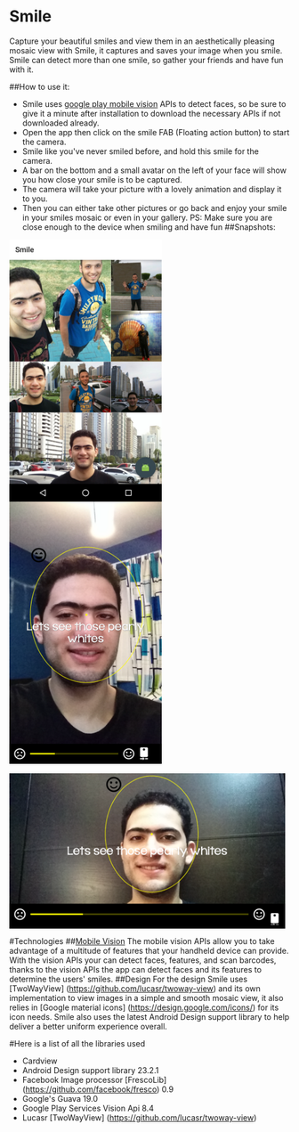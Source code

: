 # Smile
 Capture your beautiful smiles and view them in an aesthetically pleasing mosaic view with Smile, it captures and saves your image when you smile. Smile can detect more than one smile, so gather your friends and have fun with it.
 
##How to use it:
 * Smile uses [google play mobile vision](https://developers.google.com/vision/)  APIs to detect
 faces, so be sure to give it a minute after installation to download the necessary APIs if not downloaded already.
 * Open the app then click on the smile FAB (Floating action button) to start the camera.
 * Smile like you've never smiled before, and hold this smile for the camera.
 * A bar on the bottom and a small avatar on the left of your face will show you how close your smile is to be captured.
 * The camera will take your picture with a lovely animation and display it to you.
 * Then you can either take other pictures or go back and enjoy your smile in your smiles mosaic or even in your gallery.
 PS: Make sure you are close enough to the device when smiling and have fun
##Snapshots:

<img src="https://raw.githubusercontent.com/m090009/Smile/master/ScreenShots/Screenshot_20160413-212923.jpg" 
     altr="Mosaic View"
     align="left" 
     height="471px" 
     width="274px"></img>
     
<img src="https://raw.githubusercontent.com/m090009/Smile/master/ScreenShots/Screenshot_20160413-213849.png" 
     altr="Camera View portrait"
     align="righ" 
     height="471px" 
     width="274px"></img>

<img src="https://raw.githubusercontent.com/m090009/Smile/master/ScreenShots/Screenshot_20160413-214002.png" 
     altr="Camera View landscape"
     align="center" 
     height="279px" 
     width="496"></img>


#Technologies
##[Mobile Vision](https://developers.google.com/vision/) 
The mobile vision APIs allow you to take advantage of a multitude of features that your handheld device can provide.
With the vision APIs your can detect faces, features, and scan barcodes, thanks to the vision APIs the app can detect 
faces and its features to determine the users' smiles.
##Design
For the design Smile uses [TwoWayView] (https://github.com/lucasr/twoway-view) and its own implementation to view images in a simple and smooth mosaic view, it also relies in [Google material icons] (https://design.google.com/icons/) for its icon needs. Smile also uses the latest Android Design support library to help deliver a better uniform experience overall.

#Here is a list of all the libraries used
  * Cardview
  * Android Design support library 23.2.1
  * Facebook Image processor [FrescoLib] (https://github.com/facebook/fresco) 0.9
  * Google's Guava 19.0
  * Google Play Services Vision Api 8.4
  * Lucasr [TwoWayView] (https://github.com/lucasr/twoway-view) 
